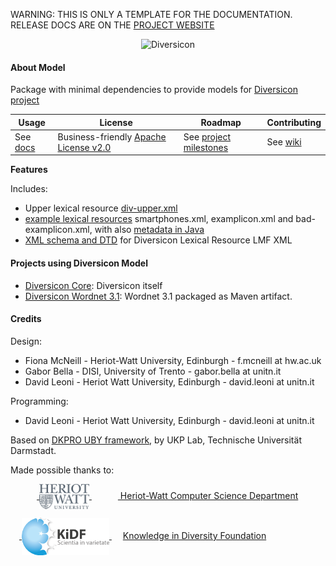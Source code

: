 <p class="josman-to-strip">
WARNING: THIS IS ONLY A TEMPLATE FOR THE DOCUMENTATION. <br/>
RELEASE DOCS ARE ON THE <a href="http://davidleoni.github.io/diversicon/" target="_blank">PROJECT WEBSITE</a>
</p>

<p class="josman-to-strip" align="center">
<img alt="Diversicon" src="docs/img/diversicon-core-writing-100px.png" >
<br/>
</p>



#### About Model

Package with minimal dependencies to provide models for <a href="https://github.com/diversicon-kb/diversicon-core" target="_blank">Diversicon project</a>


|**Usage**|**License**|**Roadmap**|**Contributing**|
|-----------|---------|-----------|----------------|
| See [docs](docs) |Business-friendly [Apache License v2.0](LICENSE.txt) | See [project milestones](../../milestones) | See [wiki](../../wiki)|


**Features**

Includes: 

- Upper lexical resource [div-upper.xml](src/main/resources/div-upper.xml)  
- [example lexical resources](src/main/resources) smartphones.xml, examplicon.xml and bad-examplicon.xml,
  with also [metadata in Java](src/main/java/eu/kidf/diversicon/data)
- [XML schema and DTD](src/main/resources/websitesrc/main/resources/website/schema/1.0) for Diversicon Lexical Resource LMF XML 


#### Projects using Diversicon Model

* [Diversicon Core](https://github.com/diversicon-kb/diversicon-core): Diversicon itself
* [Diversicon Wordnet 3.1](https://github.com/diversicon-kb/diversicon-wordnet-3.1): Wordnet 3.1 packaged as Maven artifact.


#### Credits

Design:

* Fiona McNeill - Heriot-Watt University, Edinburgh - f.mcneill at hw.ac.uk 
* Gabor Bella - DISI, University of Trento -  gabor.bella at unitn.it
* David Leoni - Heriot Watt University, Edinburgh - david.leoni at unitn.it

Programming:  

* David Leoni - Heriot Watt University, Edinburgh - david.leoni at unitn.it

Based on <a href="http://dkpro.github.io/dkpro-uby/" target="blank">DKPRO UBY framework</a>, by UKP Lab, Technische Universität Darmstadt.

Made possible thanks to:

&emsp;&emsp;&emsp;<a href="https://www.hw.ac.uk/schools/mathematical-computer-sciences/departments/computer-science.htm" target="_blank"> <img src="docs/img/hw.webp" width="80px" style="vertical-align:middle;"> </a> &emsp;&emsp;&emsp;<a href="https://www.hw.ac.uk/schools/mathematical-computer-sciences/departments/computer-science.htm" target="_blank"> Heriot-Watt Computer Science Department </a>  

&emsp;<a href="http://kidf.eu" target="_blank"> <img style="vertical-align:middle;" width="140px" src="docs/img/kidf-scientia.png"> </a> &emsp; <a href="http://kidf.eu" target="_blank"> Knowledge in Diversity Foundation </a> <br/>
